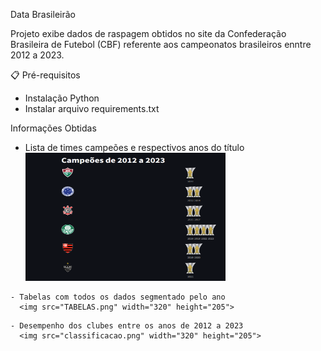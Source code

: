Data Brasileirão

Projeto exibe dados de raspagem obtidos no site da Confederação Brasileira de Futebol (CBF)
referente aos campeonatos brasileiros enntre 2012 a 2023.


📋 Pré-requisitos

- Instalação Python
- Instalar arquivo requirements.txt


Informações Obtidas

<div class="container">

- Lista de times campeões e respectivos anos do título
  <img src="campeoes.png" width="320" height="205">
</div>


<div class="container">

    - Tabelas com todos os dados segmentado pelo ano
      <img src="TABELAS.png" width="320" height="205">
</div>


<div class="container">

    - Desempenho dos clubes entre os anos de 2012 a 2023
      <img src="classificacao.png" width="320" height="205">
</div>




  
